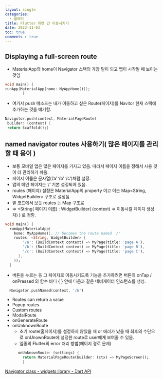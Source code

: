 ```yaml
---
layout: single
categories:
  - 플러터
title: Flutter 화면 간 이동시키기
date: 2022-11-03
toc: true
comments : true
---
```

## Displaying a full-screen route
- MaterialApp의 home이 Navigator 스택의 가장 밑이 되고 앱이 시작될 때 보이는 것임
        
```dart
void main() {
runApp(MaterialApp(home: MyAppHome()));
        }
```
        
- 여기서 push 메소드는 내가 이동하고 싶은 Route(페이지)를 Navitor 현재 스택에 추가하는 것을 얘기함. 
    
 ```dart
Navigotor.push(context, MaterialPageRoute(
  builder: (context) {
  return Scaffold();}
```
    
## named navigator routes 사용하기( 많은 페이지를 관리할 때 용이 )
- 보통 모바일 앱은 많은 페이지를 가지고 있음. 따라서 페이지 이름을 정해서 사용 것이 더 관리하기 쉬움.
- 페이지 이름은 문자열(’/a’ ‘/b’ ‘/c’)처럼 설정.
- 앱의 메인 페이지는 ‘/’ 기본 설정되어 있음.
- routes (페이지) 설정은 MaterialApp의 property 이고 이는 Map<String, WidgetBuilder> 구조로 설정됨.
- 밑 코드에서 보듯 routes 는 Map 구조로 <Key : Value>
- ⇒ <String( 페이지 이름) : WidgetBuilder( (context) ⇒ 이동시킬 페이지 생성자) ) 로 정함.
    
```dart
void main() {
  runApp(MaterialApp(
    home: MyAppHome(), // becomes the route named '/'
    routes: <String, WidgetBuilder> {
        '/a': (BuildContext context) => MyPage(title: 'page A'),
        '/b': (BuildContext context) => MyPage(title: 'page B'),
        '/c': (BuildContext context) => MyPage(title: 'page C'),
      },
    ));
  }
```
    
- 버튼을 누르는 등 그 페이지로 이동시키도록 기능을 추가하려면 버튼의 onTap / onPressed 의 함수 바디 {   } 안에  다음과 같은 네비게이터 인스턴스를 생성.
    
```dart
  Navigator.pushNamed(context, '/b') 
```
    
- Routes can return a value
- Popup routes
- Custom routes
- ModalRoute
- onGenerateRoute
- onUnknownRoute
    - 초기 route(홈페이지)를 설정하지 않았을 때 or 에러가 났을 때 최후의 수단으로 onUnownRoute에 설정한 route로 user에게 보여줄 수 있음.
    - 일종의 Flutter의 error 처리 방법(페이지 경로 문제)
        
```dart
      onUnknownRoute: (settings) {
        return MaterialPageRoute(builder: (ctx) => MyPageScreen();
        }
```
        

[Navigator class - widgets library - Dart API](https://api.flutter.dev/flutter/widgets/Navigator-class.html)
